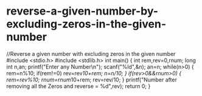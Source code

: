 # reverse-a-given-number-by-excluding-zeros-in-the-given-number
//Reverse a given number with excluding zeros in the given number
#include <stdio.h>
#include <stdlib.h>
int main()
{
    int rem,rev=0,rnum;
    long int n,an;
    printf("Enter any Number\n");
    scanf("%ld",&n);
    an=n;
    while(n>0)
    {
        rem=n%10;
        if(rem!=0)
        rev=rev*10+rem;
        n=n/10;
    }
    if(rev>0&&rnum>0)
    {
        rem=rev%10;
        rnum=rnum*10+rem;
        rev=rev/10;
    }
    printf("Number after removing all the Zeros and reverse = %d",rev);
    return 0;
}
